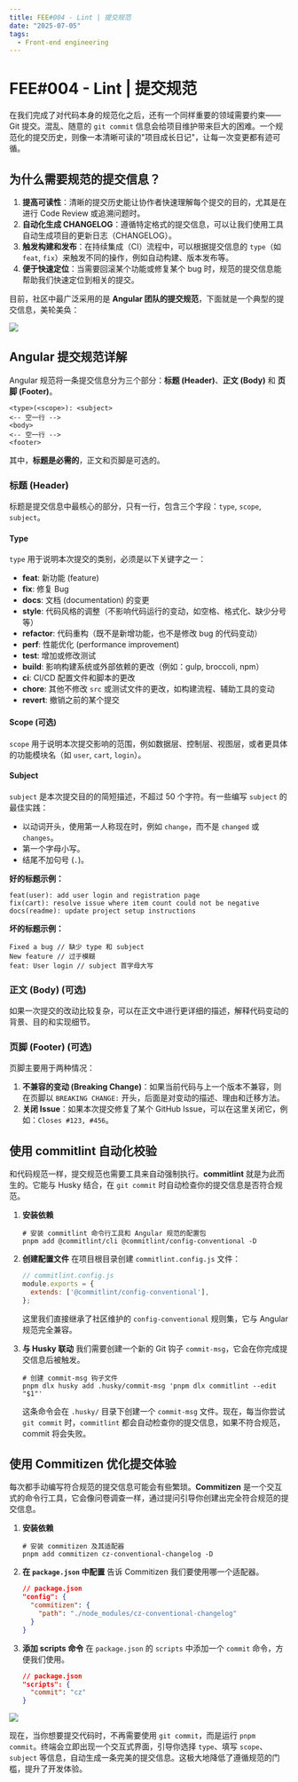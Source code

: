 ```yaml
---
title: FEE#004 - Lint | 提交规范
date: "2025-07-05"
tags:
  - Front-end engineering
---
```


# FEE#004 - Lint | 提交规范

在我们完成了对代码本身的规范化之后，还有一个同样重要的领域需要约束—— Git 提交。混乱、随意的 `git commit` 信息会给项目维护带来巨大的困难。一个规范化的提交历史，则像一本清晰可读的"项目成长日记"，让每一次变更都有迹可循。

## 为什么需要规范的提交信息？

1.  **提高可读性**：清晰的提交历史能让协作者快速理解每个提交的目的，尤其是在进行 Code Review 或追溯问题时。
2.  **自动化生成 CHANGELOG**：遵循特定格式的提交信息，可以让我们使用工具自动生成项目的更新日志（CHANGELOG）。
3.  **触发构建和发布**：在持续集成（CI）流程中，可以根据提交信息的 `type`（如 `feat`, `fix`）来触发不同的操作，例如自动构建、版本发布等。
4.  **便于快速定位**：当需要回滚某个功能或修复某个 bug 时，规范的提交信息能帮助我们快速定位到相关的提交。

目前，社区中最广泛采用的是 **Angular 团队的提交规范**，下面就是一个典型的提交信息，美轮美奂：

![](2025-07-05-20-25-02.png)

## Angular 提交规范详解

Angular 规范将一条提交信息分为三个部分：**标题 (Header)**、**正文 (Body)** 和 **页脚 (Footer)**。

```
<type>(<scope>): <subject>
<-- 空一行 -->
<body>
<-- 空一行 -->
<footer>
```

其中，**标题是必需的**，正文和页脚是可选的。

### 标题 (Header)

标题是提交信息中最核心的部分，只有一行，包含三个字段：`type`, `scope`, `subject`。

#### **Type**

`type` 用于说明本次提交的类别，必须是以下关键字之一：

- **feat**: 新功能 (feature)
- **fix**: 修复 Bug
- **docs**: 文档 (documentation) 的变更
- **style**: 代码风格的调整（不影响代码运行的变动，如空格、格式化、缺少分号等）
- **refactor**: 代码重构（既不是新增功能，也不是修改 bug 的代码变动）
- **perf**: 性能优化 (performance improvement)
- **test**: 增加或修改测试
- **build**: 影响构建系统或外部依赖的更改（例如：gulp, broccoli, npm）
- **ci**: CI/CD 配置文件和脚本的更改
- **chore**: 其他不修改 `src` 或测试文件的更改，如构建流程、辅助工具的变动
- **revert**: 撤销之前的某个提交

#### **Scope** (可选)

`scope` 用于说明本次提交影响的范围，例如数据层、控制层、视图层，或者更具体的功能模块名（如 `user`, `cart`, `login`）。

#### **Subject**

`subject` 是本次提交目的的简短描述，不超过 50 个字符。有一些编写 `subject` 的最佳实践：

- 以动词开头，使用第一人称现在时，例如 `change`，而不是 `changed` 或 `changes`。
- 第一个字母小写。
- 结尾不加句号 (`.`)。

**好的标题示例：**
```
feat(user): add user login and registration page
fix(cart): resolve issue where item count could not be negative
docs(readme): update project setup instructions
```

**坏的标题示例：**
```
Fixed a bug // 缺少 type 和 subject
New feature // 过于模糊
feat: User login // subject 首字母大写
```

### 正文 (Body) (可选)

如果一次提交的改动比较复杂，可以在正文中进行更详细的描述，解释代码变动的背景、目的和实现细节。

### 页脚 (Footer) (可选)

页脚主要用于两种情况：

1.  **不兼容的变动 (Breaking Change)**：如果当前代码与上一个版本不兼容，则在页脚以 `BREAKING CHANGE:` 开头，后面是对变动的描述、理由和迁移方法。
2.  **关闭 Issue**：如果本次提交修复了某个 GitHub Issue，可以在这里关闭它，例如：`Closes #123, #456`。

## 使用 commitlint 自动化校验

和代码规范一样，提交规范也需要工具来自动强制执行。**commitlint** 就是为此而生的。它能与 Husky 结合，在 `git commit` 时自动检查你的提交信息是否符合规范。

1.  **安装依赖**
    ```shell
    # 安装 commitlint 命令行工具和 Angular 规范的配置包
    pnpm add @commitlint/cli @commitlint/config-conventional -D
    ```

2.  **创建配置文件**
    在项目根目录创建 `commitlint.config.js` 文件：
    ```js
    // commitlint.config.js
    module.exports = {
      extends: ['@commitlint/config-conventional'],
    };
    ```
    这里我们直接继承了社区维护的 `config-conventional` 规则集，它与 Angular 规范完全兼容。

3.  **与 Husky 联动**
    我们需要创建一个新的 Git 钩子 `commit-msg`，它会在你完成提交信息后被触发。
    ```shell
    # 创建 commit-msg 钩子文件
    pnpm dlx husky add .husky/commit-msg 'pnpm dlx commitlint --edit "$1"'
    ```
    这条命令会在 `.husky/` 目录下创建一个 `commit-msg` 文件。现在，每当你尝试 `git commit` 时，`commitlint` 都会自动检查你的提交信息，如果不符合规范，commit 将会失败。

## 使用 Commitizen 优化提交体验

每次都手动编写符合规范的提交信息可能会有些繁琐。**Commitizen** 是一个交互式的命令行工具，它会像问卷调查一样，通过提问引导你创建出完全符合规范的提交信息。

1.  **安装依赖**
    ```shell
    # 安装 commitizen 及其适配器
    pnpm add commitizen cz-conventional-changelog -D
    ```

2.  **在 `package.json` 中配置**
    告诉 Commitizen 我们要使用哪一个适配器。
    ```json
    // package.json
    "config": {
      "commitizen": {
        "path": "./node_modules/cz-conventional-changelog"
      }
    }
    ```

3.  **添加 scripts 命令**
    在 `package.json` 的 `scripts` 中添加一个 `commit` 命令，方便我们使用。
    ```json
    // package.json
    "scripts": {
      "commit": "cz"
    }
    ```
![](2025-07-05-20-31-35.png)

现在，当你想要提交代码时，不再需要使用 `git commit`，而是运行 `pnpm commit`。终端会立即出现一个交互式界面，引导你选择 `type`、填写 `scope`、`subject` 等信息，自动生成一条完美的提交信息。这极大地降低了遵循规范的门槛，提升了开发体验。
















































































































































































































